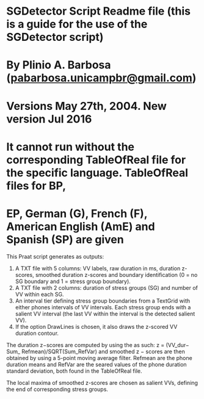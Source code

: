 # SGDetector Script Readme file (this is a guide for the use of the SGDetector script)
# By Plinio A. Barbosa (pabarbosa.unicampbr@gmail.com)
# Versions May 27th, 2004. New version Jul 2016
#
# It cannot run without the corresponding TableOfReal file for the specific language. TableOfReal files for BP,
# EP, German (G), French (F), American English (AmE) and Spanish (SP) are given


This Praat script generates as outputs:

1. A TXT file with 5 columns: VV labels, raw duration in ms, duration z-scores, smoothed duration z-scores and boundary identification (0 = no SG boundary and 1  = stress group boundary).
2. A TXT file with 2 columns: duration of stress groups (SG) and number of VV within each SG.
3. An interval tier defining stress group boundaries from a TextGrid with either phones intervals of VV intervals. Each stress group ends with a salient VV interval (the last VV within the interval is the detected salient VV).
4. If the option DrawLines is chosen, it also draws the z-scored VV duration contour.

The duration z−scores are computed by using the  as such: z = (VV_dur− Sum_ Refmean)/SQRT(Sum_RefVar) and smoothed z − scores are then obtained by using a 5-point moving average filter. Refmean are the phone duration means and RefVar are the seared values of the phone duration standard deviation, both found in the TableOfReal file.

The local maxima of smoothed z-scores are chosen as salient VVs, defining the end of corresponding stress groups. 

